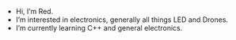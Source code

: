 - Hi, I’m Red.
- I’m interested in electronics, generally all things LED and Drones.
- I’m currently learning C++ and general electronics.

